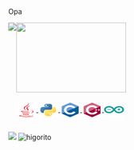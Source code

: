 Opa

<div>
 
  <a href="https://github.com/higorito">
    
  <img height="180em" align="left" src="https://github-readme-stats.vercel.app/api?username=higorito&show_icons=true&theme=tokyonight&include_all_commits=true&count_private=true"/>
  <img height="140em"width="220" src="https://github-readme-stats.vercel.app/api/top-langs/?username=higorito&layout=compact&langs_count=7&theme=tokyonight"/>
    
</div>

</div>
<div style="display: inline_block"><br>
  <img align="center" alt="higorito-java" height="30" width="40" src="https://raw.githubusercontent.com/devicons/devicon/master/icons/java/java-plain.svg">
  <img align="center" alt="higorito-python" height="30" width="40" src="https://raw.githubusercontent.com/devicons/devicon/master/icons/python/python-original.svg">
  <img align="center" alt="higorito-c" height="30" width="40" src="https://raw.githubusercontent.com/devicons/devicon/master/icons/c/c-original.svg">
  <img align="center" alt="higorito-cplusplus" height="30" width="40" src="https://raw.githubusercontent.com/devicons/devicon/master/icons/cplusplus/cplusplus-original.svg">
  <img align="center" alt="higorito-arduino" height="30" width="40" src="https://raw.githubusercontent.com/devicons/devicon/master/icons/arduino/arduino-original.svg">
  
</div>

##

<div>
  <a href = "mailto:higorps198@gmail.com"><img src="https://img.shields.io/badge/-Gmail-%23333?style=for-the-badge&logo=gmail&logoColor=white" target="_blank"></a>
  <img src="https://komarev.com/ghpvc/?username=SEUUSUARIO&color=blue" alt="higorito" /> 
</div>
